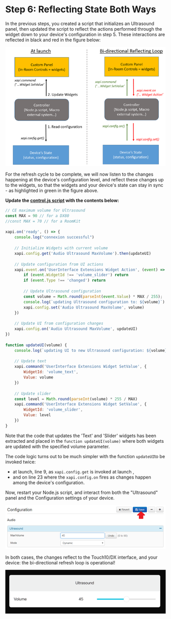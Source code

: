 # Step 6: Reflecting State Both Ways	

In the previous steps, you created a script that initializes an Ultrasound panel, then updated the script to reflect the actions performed through the widget down to your device's configuration in step 5. These interactions are reflected in black and red in the figure below:

![Refresh Cycle](assets/images/step6-refresh-cycle.png)

For the refresh cycle to be complete, we will now listen to the changes happening at the device's configuration level, and reflect these changes up to the widgets, so that the widgets and your device's state can stay in sync - as highlighted in green in the figure above.


**Update the [control.js script](https://github.com/CiscoDevNet/labs-xapi/blob/master/code/collab-xapi-controls/step4/control.js) with the contents below:**

```javascript
// CE maximum volume for Ultrasound
const MAX = 90 // for a DX80
//const MAX = 70 // for a RoomKit

xapi.on('ready', () => {
    console.log("connexion successful")

    // Initialize Widgets with current volume
    xapi.config.get('Audio Ultrasound MaxVolume').then(updateUI)

    // Update configuration from UI actions
    xapi.event.on('UserInterface Extensions Widget Action', (event) => {
        if (event.WidgetId !== 'volume_slider') return
        if (event.Type !== 'changed') return

        // Update Ultrasound configuration
        const volume = Math.round(parseInt(event.Value) * MAX / 255);
        console.log(`updating Ultrasound configuration to: ${volume}`)
        xapi.config.set('Audio Ultrasound MaxVolume', volume)
    })

    // Update UI from configuration changes
    xapi.config.on('Audio Ultrasound MaxVolume', updateUI)
})

function updateUI(volume) {
    console.log(`updating UI to new Ultrasound configuration: ${volume}`)

    // Update text
    xapi.command('UserInterface Extensions Widget SetValue', {
        WidgetId: 'volume_text',
        Value: volume
    })

    // Update slider 
    const level = Math.round(parseInt(volume) * 255 / MAX)
    xapi.command('UserInterface Extensions Widget SetValue', {
        WidgetId: 'volume_slider',
        Value: level
    })
}
```

Note that the code that updates the 'Text' and 'Slider' widgets has been extracted and placed in the `function updateUI(volume)` where both widgets are updated with the specified volume parameter.

The code logic turns out to be much simpler with the function `updateUI`to be invoked twice:
- at launch, line 9, as `xapi.config.get` is invoked at launch , 
- and on line 23 where the `xapi.config.on` fires as changes happen among the device's configuration.

Now, restart your Node.js script, and interact from both the "Ultrasound" panel and the Configuration settings of your device.

![Ultrasound Configuration](assets/images/step6-ultrasound-configuration.png)


In both cases, the changes reflect to the Touch10/DX interface, and your device: the bi-directional refresh loop is operational!

![Ultrasound Panel](assets/images/step6-ultrasound-panel.png)
